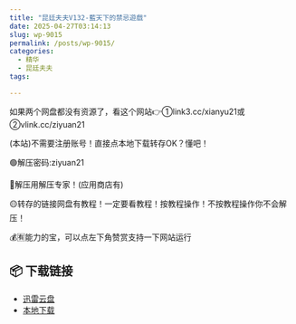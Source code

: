 ```yaml
---
title: "昆廷夫夫V132-藍天下的禁忌遊戲"
date: 2025-04-27T03:14:13
slug: wp-9015
permalink: /posts/wp-9015/
categories:
  - 精华
  - 昆廷夫夫
tags:

---
```


如果两个网盘都没有资源了，看这个网站👉①link3.cc/xianyu21或②vlink.cc/ziyuan21

(本站)不需要注册账号！直接点本地下载转存OK？懂吧！

🟢解压密码:ziyuan21

🔵解压用解压专家！(应用商店有)

🟡转存的链接网盘有教程！一定要看教程！按教程操作！不按教程操作你不会解压！

💰🈶能力的宝，可以点左下角赞赏支持一下网站运行

## 📦 下载链接
- [迅雷云盘](https://blziyuan21.com/pay-download/9015?key=9e3938dc4a&down_id=0)
- [本地下载](https://blziyuan21.com/pay-download/9015?key=9e3938dc4a&down_id=1)

